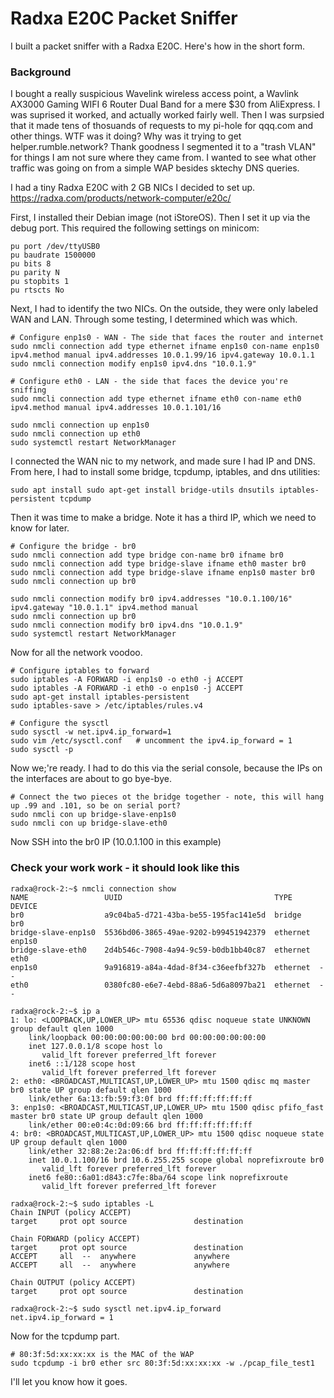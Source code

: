 # Radxa E20C Packet Sniffer
I built a packet sniffer with a Radxa E20C. Here's how in the short form.

### Background

I bought a really suspicious Wavelink wireless access point, a Wavlink AX3000 Gaming WIFI 6 Router Dual Band for a mere $30 from AliExpress. I was suprised it worked, and actually worked fairly well. Then I was surpsied that it made tens of thosuands of requests to my pi-hole for qqq.com and other things.  WTF was it doing?  Why was it trying to get helper.rumble.network?  Thank goodness I segmented it to a "trash VLAN" for things I am not sure where they came from. I wanted to see what other traffic was going on from a simple WAP besides sktechy DNS queries. 

I had a tiny Radxa E20C with 2 GB NICs I decided to set up.
https://radxa.com/products/network-computer/e20c/

First, I installed their Debian image (not iStoreOS).  Then I set it up via the debug port.  This required the following settings on minicom:
```
pu port /dev/ttyUSB0
pu baudrate 1500000
pu bits 8
pu parity N
pu stopbits 1
pu rtscts No
```
Next, I had to identify the two NICs.  On the outside, they were only labeled WAN and LAN. Through some testing, I determined which was which.
```
# Configure enp1s0 - WAN - The side that faces the router and internet
sudo nmcli connection add type ethernet ifname enp1s0 con-name enp1s0 ipv4.method manual ipv4.addresses 10.0.1.99/16 ipv4.gateway 10.0.1.1
sudo nmcli connection modify enp1s0 ipv4.dns "10.0.1.9"

# Configure eth0 - LAN - the side that faces the device you're sniffing
sudo nmcli connection add type ethernet ifname eth0 con-name eth0 ipv4.method manual ipv4.addresses 10.0.1.101/16 

sudo nmcli connection up enp1s0
sudo nmcli connection up eth0
sudo systemctl restart NetworkManager
```
I connected the WAN nic to my network, and made sure I had IP and DNS.  From here, I had to install some bridge, tcpdump, iptables, and dns utilities:
```
sudo apt install sudo apt-get install bridge-utils dnsutils iptables-persistent tcpdump
```
Then it was time to make a bridge.  Note it has a third IP, which we need to know for later. 
```
# Configure the bridge - br0
sudo nmcli connection add type bridge con-name br0 ifname br0
sudo nmcli connection add type bridge-slave ifname eth0 master br0
sudo nmcli connection add type bridge-slave ifname enp1s0 master br0
sudo nmcli connection up br0

sudo nmcli connection modify br0 ipv4.addresses "10.0.1.100/16" ipv4.gateway "10.0.1.1" ipv4.method manual
sudo nmcli connection up br0
sudo nmcli connection modify br0 ipv4.dns "10.0.1.9"
sudo systemctl restart NetworkManager
```
Now for all the network voodoo.
```
# Configure iptables to forward 
sudo iptables -A FORWARD -i enp1s0 -o eth0 -j ACCEPT
sudo iptables -A FORWARD -i eth0 -o enp1s0 -j ACCEPT
sudo apt-get install iptables-persistent
sudo iptables-save > /etc/iptables/rules.v4

# Configure the sysctl
sudo sysctl -w net.ipv4.ip_forward=1
sudo vim /etc/sysctl.conf   # uncomment the ipv4.ip_forward = 1
sudo sysctl -p
```
Now we;'re ready.  I had to do this via the serial console, because the IPs on the interfaces are about to go bye-bye.
```
# Connect the two pieces ot the bridge together - note, this will hang up .99 and .101, so be on serial port?
sudo nmcli con up bridge-slave-enp1s0
sudo nmcli con up bridge-slave-eth0
```
Now SSH into the br0 IP (10.0.1.100 in this example)

### Check your work work - it should look like this
```
radxa@rock-2:~$ nmcli connection show
NAME                 UUID                                  TYPE      DEVICE 
br0                  a9c04ba5-d721-43ba-be55-195fac141e5d  bridge    br0    
bridge-slave-enp1s0  5536bd06-3865-49ae-9202-b99451942379  ethernet  enp1s0 
bridge-slave-eth0    2d4b546c-7908-4a94-9c59-b0db1bb40c87  ethernet  eth0   
enp1s0               9a916819-a84a-4dad-8f34-c36eefbf327b  ethernet  --     
eth0                 0380fc80-e6e7-4ebd-88a6-5d6a8097ba21  ethernet  --     

radxa@rock-2:~$ ip a
1: lo: <LOOPBACK,UP,LOWER_UP> mtu 65536 qdisc noqueue state UNKNOWN group default qlen 1000
    link/loopback 00:00:00:00:00:00 brd 00:00:00:00:00:00
    inet 127.0.0.1/8 scope host lo
       valid_lft forever preferred_lft forever
    inet6 ::1/128 scope host 
       valid_lft forever preferred_lft forever
2: eth0: <BROADCAST,MULTICAST,UP,LOWER_UP> mtu 1500 qdisc mq master br0 state UP group default qlen 1000
    link/ether 6a:13:fb:59:f3:0f brd ff:ff:ff:ff:ff:ff
3: enp1s0: <BROADCAST,MULTICAST,UP,LOWER_UP> mtu 1500 qdisc pfifo_fast master br0 state UP group default qlen 1000
    link/ether 00:e0:4c:0d:09:66 brd ff:ff:ff:ff:ff:ff
4: br0: <BROADCAST,MULTICAST,UP,LOWER_UP> mtu 1500 qdisc noqueue state UP group default qlen 1000
    link/ether 32:88:2e:2a:06:df brd ff:ff:ff:ff:ff:ff
    inet 10.0.1.100/16 brd 10.6.255.255 scope global noprefixroute br0
       valid_lft forever preferred_lft forever
    inet6 fe80::6a01:d843:c7fe:8ba/64 scope link noprefixroute 
       valid_lft forever preferred_lft forever

radxa@rock-2:~$ sudo iptables -L
Chain INPUT (policy ACCEPT)
target     prot opt source               destination         

Chain FORWARD (policy ACCEPT)
target     prot opt source               destination         
ACCEPT     all  --  anywhere             anywhere            
ACCEPT     all  --  anywhere             anywhere            

Chain OUTPUT (policy ACCEPT)
target     prot opt source               destination         

radxa@rock-2:~$ sudo sysctl net.ipv4.ip_forward
net.ipv4.ip_forward = 1
```
Now for the tcpdump part.

```
# 80:3f:5d:xx:xx:xx is the MAC of the WAP
sudo tcpdump -i br0 ether src 80:3f:5d:xx:xx:xx -w ./pcap_file_test1
```

I'll let you know how it goes.
